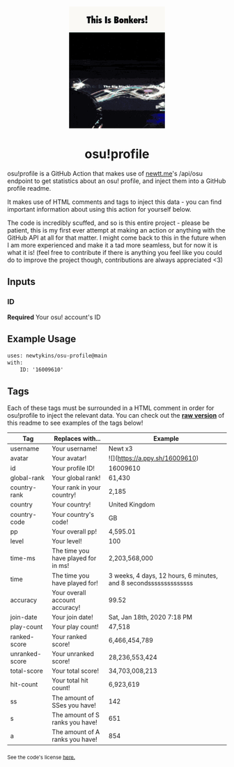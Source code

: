 <div align="center">
    <img src="readme.gif">
    <h1>osu!profile</h1>
</div>

osu!profile is a GitHub Action that makes use of [newtt.me](https://newtt.me/)'s /api/osu endpoint to get statistics about an osu! profile, and inject them into a GitHub profile readme.

It makes use of HTML comments and tags to inject this data - you can find important information about using this action for yourself below.

The code is incredibly scuffed, and so is this entire project - please be patient, this is my first ever attempt at making an action or anything with the GitHub API at all for that matter. I might come back to this in the future when I am more experienced and make it a tad more seamless, but for now it is what it is! (feel free to contribute if there is anything you feel like you could do to improve the project though, contributions are always appreciated <3)

## Inputs

### ID

**Required** Your osu! account's ID

## Example Usage

```
uses: newtykins/osu-profile@main
with:
	ID: '16009610'
```

## Tags

Each of these tags must be surrounded in a HTML comment in order for osu!profile to inject the relevant data. You can check out the [**raw version**](https://raw.githubusercontent.com/newtykins/osu-profile/main/readme.md) of this readme to see examples of the tags below!

| Tag            | Replaces with...                    | Example                                                                     |
| -------------- | ----------------------------------- | --------------------------------------------------------------------------- |
| username       | Your username!                      | <!--osu-username-->Newt x3<!--osu-username-->                               |
| avatar         | Your avatar!                        | ![](<!--osu-avatar-->https://a.ppy.sh/16009610<!--osu-avatar-->)                                     |
| id             | Your profile ID!                    | <!--osu-id-->16009610<!--osu-id-->                                          |
| global-rank    | Your global rank!                   | <!--osu-global-rank-->61,430<!--osu-global-rank-->                         |
| country-rank   | Your rank in your country!          | <!--osu-country-rank-->2,185<!--osu-country-rank-->                        |
| country        | Your country!                       | <!--osu-country-->United Kingdom<!--osu-country-->                          |
| country-code   | Your country's code!                | <!--osu-country-code-->GB<!--osu-country-code-->                            |
| pp             | Your overall pp!                    | <!--osu-pp-->4,595.01<!--osu-pp-->                                              |
| level          | Your level!                         | <!--osu-level-->100<!--osu-level-->                                         |
| time-ms        | The time you have played for in ms! | <!--osu-time-ms-->2,203,568,000<!--osu-time-ms-->                                        |
| time           | The time you have played for!       | <!--osu-time-->3 weeks, 4 days, 12 hours, 6 minutes, and 8 secondssssssssssssss<!--osu-time--> |
| accuracy       | Your overall account accuracy!      | <!--osu-accuracy-->99.52<!--osu-accuracy-->                                 |
| join-date      | Your join date!                     | <!--osu-join-date-->Sat, Jan 18th, 2020 7:18 PM<!--osu-join-date-->         |
| play-count     | Your play count!                    | <!--osu-play-count-->47,518<!--osu-play-count-->                            |
| ranked-score   | Your ranked score!                  | <!--osu-ranked-score-->6,466,454,789<!--osu-ranked-score-->                 |
| unranked-score | Your unranked score!                | <!--osu-unranked-score-->28,236,553,424<!--osu-unranked-score-->                          |
| total-score    | Your total score!                   | <!--osu-total-score-->34,703,008,213<!--osu-total-score-->                  |
| hit-count      | Your total hit count!               | <!--osu-hit-count-->6,923,619<!--osu-hit-count-->                                    |
| ss             | The amount of SSes you have!        | <!--osu-ss-->142<!--osu-ss-->                                               |
| s              | The amount of S ranks you have!     | <!--osu-s-->651<!--osu-s-->                                                 |
| a              | The amount of A ranks you have!     | <!--osu-a-->854<!--osu-a-->                                                 |

<sub>See the code's license <a href="license.md">here.</sub>
